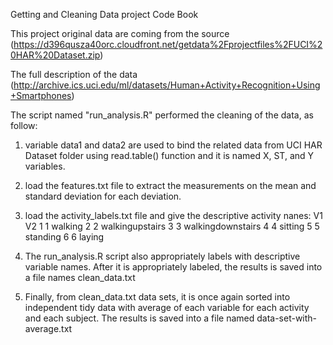 Getting and Cleaning Data project Code Book

This project original data are coming from the source 
(https://d396qusza40orc.cloudfront.net/getdata%2Fprojectfiles%2FUCI%20HAR%20Dataset.zip)

The full description of the data
(http://archive.ics.uci.edu/ml/datasets/Human+Activity+Recognition+Using+Smartphones)

The script named "run_analysis.R" performed the cleaning of the data, as follow:

1. variable data1 and data2 are used to bind the related data from UCI HAR Dataset folder using read.table() function 
   and it is named X, ST, and Y variables.
   
2. load the features.txt file to extract the measurements on the mean and standard deviation for each deviation. 

3. load the activity_labels.txt file and give the descriptive activity nanes:
    	  V1	V2
    1	  1	walking
    2	  2	walkingupstairs
    3	  3	walkingdownstairs
    4	  4	sitting
    5	  5	standing
    6	  6	laying
    
4. The run_analysis.R script also appropriately labels with descriptive variable names. After it is appropriately labeled, 
   the results is saved into a file names clean_data.txt
   
5. Finally, from clean_data.txt data sets, it is once again sorted into independent tidy data with average of each variable for
   each activity and each subject. The results is saved into a file named data-set-with-average.txt

  
